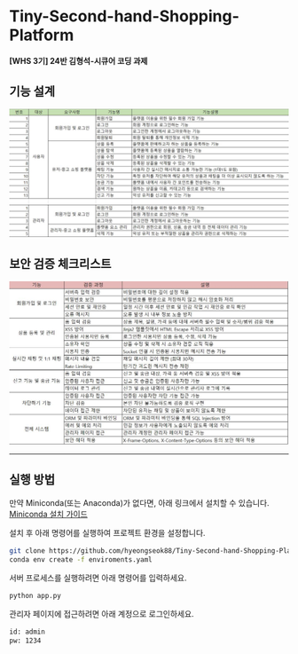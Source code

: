 # Tiny-Second-hand-Shopping-Platform  
**[WHS 3기] 24반 김형석-시큐어 코딩 과제**

## 기능 설계
![](img/1.JPG)

## 보안 검증 체크리스트
![](img/2.JPG)

---

## 실행 방법

만약 Miniconda(또는 Anaconda)가 없다면, 아래 링크에서 설치할 수 있습니다.  
[Miniconda 설치 가이드](https://docs.anaconda.com/free/miniconda/index.html)

설치 후 아래 명령어를 실행하여 프로젝트 환경을 설정합니다.

```bash
git clone https://github.com/hyeongseok88/Tiny-Second-hand-Shopping-Platform.git
conda env create -f enviroments.yaml
```


서버 프로세스를 실행하려면 아래 명령어를 입력하세요.

```bash
python app.py
```
관리자 페이지에 접근하려면 아래 계정으로 로그인하세요.

```
id: admin
pw: 1234
```
